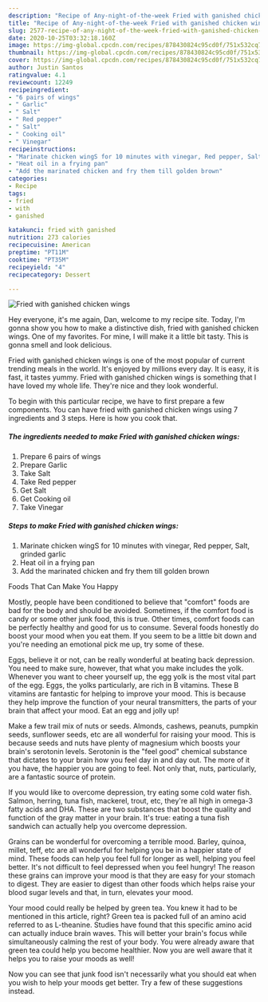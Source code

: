 ```yaml
---
description: "Recipe of Any-night-of-the-week Fried with ganished chicken wings"
title: "Recipe of Any-night-of-the-week Fried with ganished chicken wings"
slug: 2577-recipe-of-any-night-of-the-week-fried-with-ganished-chicken-wings
date: 2020-10-25T03:32:18.160Z
image: https://img-global.cpcdn.com/recipes/878430824c95cd0f/751x532cq70/fried-with-ganished-chicken-wings-recipe-main-photo.jpg
thumbnail: https://img-global.cpcdn.com/recipes/878430824c95cd0f/751x532cq70/fried-with-ganished-chicken-wings-recipe-main-photo.jpg
cover: https://img-global.cpcdn.com/recipes/878430824c95cd0f/751x532cq70/fried-with-ganished-chicken-wings-recipe-main-photo.jpg
author: Justin Santos
ratingvalue: 4.1
reviewcount: 12249
recipeingredient:
- "6 pairs of wings"
- " Garlic"
- " Salt"
- " Red pepper"
- " Salt"
- " Cooking oil"
- " Vinegar"
recipeinstructions:
- "Marinate chicken wingS for 10 minutes with vinegar, Red pepper, Salt, grinded garlic"
- "Heat oil in a frying pan"
- "Add the marinated chicken and fry them till golden brown"
categories:
- Recipe
tags:
- fried
- with
- ganished

katakunci: fried with ganished 
nutrition: 273 calories
recipecuisine: American
preptime: "PT11M"
cooktime: "PT35M"
recipeyield: "4"
recipecategory: Dessert

---
```



![Fried with ganished chicken wings](https://img-global.cpcdn.com/recipes/878430824c95cd0f/751x532cq70/fried-with-ganished-chicken-wings-recipe-main-photo.jpg)

Hey everyone, it's me again, Dan, welcome to my recipe site. Today, I'm gonna show you how to make a distinctive dish, fried with ganished chicken wings. One of my favorites. For mine, I will make it a little bit tasty. This is gonna smell and look delicious.

Fried with ganished chicken wings is one of the most popular of current trending meals in the world. It's enjoyed by millions every day. It is easy, it is fast, it tastes yummy. Fried with ganished chicken wings is something that I have loved my whole life. They're nice and they look wonderful.




To begin with this particular recipe, we have to first prepare a few components. You can have fried with ganished chicken wings using 7 ingredients and 3 steps. Here is how you cook that.

<!--inarticleads1-->

##### The ingredients needed to make Fried with ganished chicken wings:

1. Prepare 6 pairs of wings
1. Prepare  Garlic
1. Take  Salt
1. Take  Red pepper
1. Get  Salt
1. Get  Cooking oil
1. Take  Vinegar




<!--inarticleads2-->

##### Steps to make Fried with ganished chicken wings:

1. Marinate chicken wingS for 10 minutes with vinegar, Red pepper, Salt, grinded garlic
1. Heat oil in a frying pan
1. Add the marinated chicken and fry them till golden brown




Foods That Can Make You Happy


Mostly, people have been conditioned to believe that "comfort" foods are bad for the body and should be avoided. Sometimes, if the comfort food is candy or some other junk food, this is true. Other times, comfort foods can be perfectly healthy and good for us to consume. Several foods honestly do boost your mood when you eat them. If you seem to be a little bit down and you're needing an emotional pick me up, try some of these.

Eggs, believe it or not, can be really wonderful at beating back depression. You need to make sure, however, that what you make includes the yolk. Whenever you want to cheer yourself up, the egg yolk is the most vital part of the egg. Eggs, the yolks particularly, are rich in B vitamins. These B vitamins are fantastic for helping to improve your mood. This is because they help improve the function of your neural transmitters, the parts of your brain that affect your mood. Eat an egg and jolly up!

Make a few trail mix of nuts or seeds. Almonds, cashews, peanuts, pumpkin seeds, sunflower seeds, etc are all wonderful for raising your mood. This is because seeds and nuts have plenty of magnesium which boosts your brain's serotonin levels. Serotonin is the "feel good" chemical substance that dictates to your brain how you feel day in and day out. The more of it you have, the happier you are going to feel. Not only that, nuts, particularly, are a fantastic source of protein.

If you would like to overcome depression, try eating some cold water fish. Salmon, herring, tuna fish, mackerel, trout, etc, they're all high in omega-3 fatty acids and DHA. These are two substances that boost the quality and function of the gray matter in your brain. It's true: eating a tuna fish sandwich can actually help you overcome depression. 

Grains can be wonderful for overcoming a terrible mood. Barley, quinoa, millet, teff, etc are all wonderful for helping you be in a happier state of mind. These foods can help you feel full for longer as well, helping you feel better. It's not difficult to feel depressed when you feel hungry! The reason these grains can improve your mood is that they are easy for your stomach to digest. They are easier to digest than other foods which helps raise your blood sugar levels and that, in turn, elevates your mood.

Your mood could really be helped by green tea. You knew it had to be mentioned in this article, right? Green tea is packed full of an amino acid referred to as L-theanine. Studies have found that this specific amino acid can actually induce brain waves. This will better your brain's focus while simultaneously calming the rest of your body. You were already aware that green tea could help you become healthier. Now you are well aware that it helps you to raise your moods as well!

Now you can see that junk food isn't necessarily what you should eat when you wish to help your moods get better. Try  a few  of  these  suggestions  instead.

